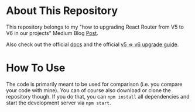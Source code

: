 # About This Repository

This repository belongs to my "how to upgrading React Router from V5 to V6 in our projects" Medium Blog [Post](https://medium.com/@siavash.sajjady/how-to-upgrading-react-router-from-v5-to-v6-in-our-projects-5729759b536).

Also check out the official [docs](https://reactrouter.com/) and the official [v5 => v6 upgrade guide](https://reactrouter.com/docs/en/v6/upgrading/v5).

# How To Use

The code is primarily meant to be used for comparison (i.e. you compare your code with mine). You can of course also download or clone the repository though. If you do that, you can `npm install` all dependencies and start the development server via `npm start`.
